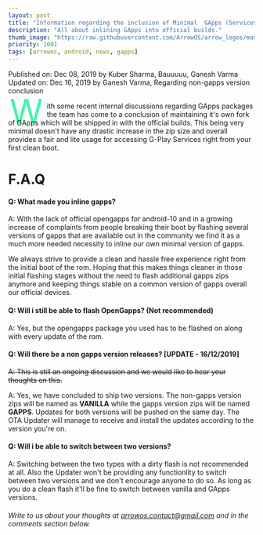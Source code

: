 ```yaml
---
layout: post
title: "Information regarding the inclusion of Minimal  GApps (Services, Play Store etc) into the official builds!"
description: "All about inlining GApps into official builds."
thumb_image: "https://raw.githubusercontent.com/ArrowOS/arrow_logos/master/ArrowLogo-sky-transparent.png"
priority: 1001
tags: [arrowos, android, news, gapps]
---
```


Published on: Dec 08, 2019 by Kuber Sharma, Bauuuuu, Ganesh Varma<br>
Updated on: Dec 16, 2019 by Ganesh Varma, Regarding non-gapps version conclusion<br>

<style type="text/css" media="Screen">
 .Dropcap {
  color: #42f5aa;
  float: left;
  font-size: 69px;
  line-height: 30px;
  padding-top: 4px;
  padding-right: 8px;
  padding-left: 3px;
}
</style>

<span class="Dropcap">W</span>ith some recent internal discussions regarding GApps packages the team has come to a conclusion of maintaining it's own fork of GApps which will be shipped in with the official builds. This being very minimal doesn't have any drastic increase in the zip size and overall provides a fair and lite usage for accessing  G-Play Services right from your first clean boot.

# F.A.Q <br>
#### Q: What made you inline gapps?

A: With the lack of official opengapps for android-10 and in a growing increase of complaints from people breaking their boot by flashing several versions of gapps that are available out in the community we find it as a much more needed necessity to inline our own minimal version of gapps.

We always strive to provide a clean and hassle free experience right from the initial boot of the rom. Hoping that this makes things cleaner in those initial flashing stages without the need to flash additional gapps zips anymore and keeping things stable on a common version of gapps overall our official devices.

#### Q: Will i still be able to flash OpenGapps? (**Not recommended**)

A: Yes, but the opengapps package you used has to be flashed on along with every update of the rom. 

#### Q: Will there be a non gapps version releases? [UPDATE - 16/12/2019]

~~A: This is still an ongoing discussion and we would like to hear your thoughts on this.~~<br>

A: Yes, we have concluded to ship two versions. The non-gapps version zips will be named as **VANILLA** while the gapps version zips will be named **GAPPS**. Updates for both versions will be pushed on the same day. The OTA Updater will manage to receive and install the updates according to the version you're on.

#### Q: Will i be able to switch between two versions?

A: Switching between the two types with a dirty flash is not recommended at all. Also the Updater won't be providing any functionlity to switch between two versions and we don't encourage anyone to do so. As long as you do a clean flash it'll be fine to switch between vanilla and GApps versions.

###### Write to us about your thoughts at <arrowos.contact@gmail.com> and in the comments section below. <br>